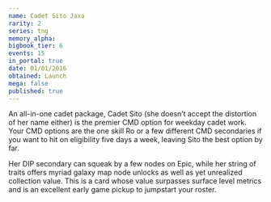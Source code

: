 ```yaml
---
name: Cadet Sito Jaxa
rarity: 2
series: tng
memory_alpha:
bigbook_tier: 6
events: 15
in_portal: true
date: 01/01/2016
obtained: Launch
mega: false
published: true
---
```


An all-in-one cadet package, Cadet Sito (she doesn’t accept the distortion of her name either) is the premier CMD option for weekday cadet work. Your CMD options are the one skill Ro or a few different CMD secondaries if you want to hit on eligibility five days a week, leaving Sito the best option by far.

Her DIP secondary can squeak by a few nodes on Epic, while her string of traits offers myriad galaxy map node unlocks as well as yet unrealized collection value. This is a card whose value surpasses surface level metrics and is an excellent early game pickup to jumpstart your roster.
